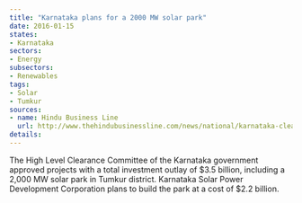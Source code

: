 ```yaml
---
title: "Karnataka plans for a 2000 MW solar park"
date: 2016-01-15
states:
- Karnataka
sectors:
- Energy
subsectors:
- Renewables
tags:
- Solar
- Tumkur
sources:
- name: Hindu Business Line
  url: http://www.thehindubusinessline.com/news/national/karnataka-clears-3-projects-worth-rs-18042-cr/article8068215.ece
details:
---
```


The High Level Clearance Committee of the Karnataka government approved projects with a total investment outlay of $3.5 billion, including a 2,000 MW solar park in Tumkur district. Karnataka Solar Power Development Corporation plans to build the park at a cost of $2.2 billion.
